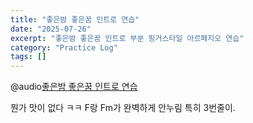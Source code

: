 ```yaml
---
title: "좋은밤 좋은꿈 인트로 연습"
date: "2025-07-26"
excerpt: "좋은밤 좋은꿈 인트로 부분 핑거스타일 아르페지오 연습"
category: "Practice Log"
tags: []
---
```


@audio[좋은밤 좋은꿈 인트로 연습](/post/guitar/20250726/좋은밤좋은꿈인트로.mp3)

뭔가 맛이 없다 ㅋㅋ
F랑 Fm가 완벽하게 안누림 특히 3번줄이.